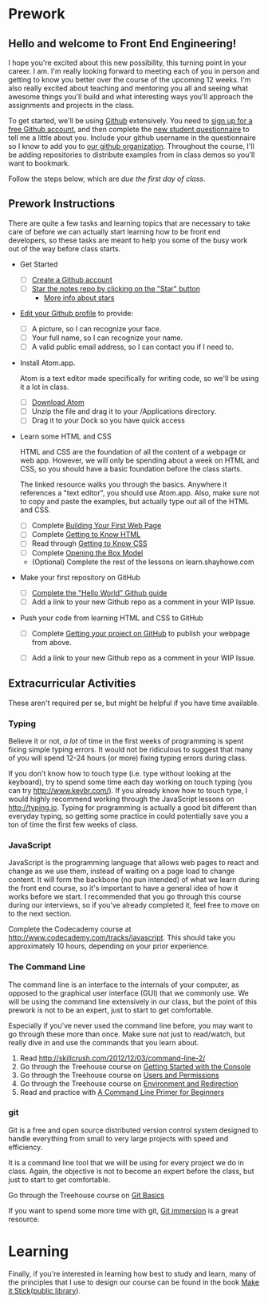 <!-- title: TIY FEE Prework -->
<!-- subtitle: Get Ready to Build the Internet! -->

# Prework

## Hello and welcome to Front End Engineering!

I hope you're excited about this new possibility, this turning point in your career. I am. I'm really looking forward to meeting each of you in person and getting to know you better over the course of the upcoming 12 weeks. I'm also really excited about teaching and mentoring you all and seeing what awesome things you'll build and what interesting ways you'll approach the assignments and projects in the class.

To get started, we'll be using [Github](http://github.com) extensively. You need to [sign up for a free Github account](http://github.com/signup), and then complete the [new student questionnaire](http://FORMHERE.com) to tell me a little about you. Include your github username in the questionnaire so I know to add you to [our github organization](https://github.com/tiy-greenville-frontend-2016-may). Throughout the course, I'll be adding repositories to distribute examples from in class demos so you'll want to bookmark.

Follow the steps below, which are _due the first day of class_.

## Prework Instructions

There are quite a few tasks and learning topics that are necessary to take care of before we can actually start learning how to be front end developers, so these tasks are meant to help you some of the busy work out of the way before class starts.


* Get Started
    * [ ] [Create a Github account](https://github.com/signup)
    * [ ] [Star the notes repo by clicking on the "Star" button](https://github.com/tiy-greenville-frontend-2016-may/notes)
      - [More info about stars](https://help.github.com/articles/about-stars)

* [Edit your Github profile](https://github.com/settings/profile) to provide:
    * [ ] A picture, so I can recognize your face.
    * [ ] Your full name, so I can recognize your name.
    * [ ] A valid public email address, so I can contact you if I need to.

* Install Atom.app.

  Atom is a text editor made specifically for writing code, so we'll be using it a lot in class.

  * [ ] [Download Atom](https://atom.io/download/mac)
  * [ ] Unzip the file and drag it to your /Applications directory.
  * [ ] Drag it to your Dock so you have quick access

* Learn some HTML and CSS

  HTML and CSS are the foundation of all the content of a webpage or web app.  However, we will only be spending about
  a week on HTML and CSS, so you should have a basic foundation before the class starts.

  The linked resource walks you through the basics. Anywhere it references a "text editor", you should use Atom.app.
  Also, make sure not to copy and paste the examples, but actually type out all of the HTML and CSS.

  * [ ] Complete [Building Your First Web Page](http://learn.shayhowe.com/html-css/building-your-first-web-page/)
  * [ ] Complete [Getting to Know HTML](http://learn.shayhowe.com/html-css/getting-to-know-html/)
  * [ ] Read through [Getting to Know CSS](http://learn.shayhowe.com/html-css/getting-to-know-css/)
  * [ ] Complete [Opening the Box Model](http://learn.shayhowe.com/html-css/opening-the-box-model/)
  * (Optional) Complete the rest of the lessons on learn.shayhowe.com

* Make your first repository on GitHub
  * [ ] [Complete the "Hello World" Github guide](https://guides.github.com/activities/hello-world/)
  * [ ] Add a link to your new Github repo as a comment in your WIP Issue.

* Push your code from learning HTML and CSS to GitHub
  * [ ] Complete [Getting your project on GitHub](https://guides.github.com/introduction/getting-your-project-on-github/)
  to publish your webpage from above.
  * [ ] Add a link to your new Github repo as a comment in your WIP Issue.


## Extracurricular Activities

These aren't required per se, but might be helpful if you have time available.

### Typing

Believe it or not, *a lot* of time in the first weeks of programming is spent fixing simple typing errors. It would not be ridiculous to suggest that many of you will spend 12-24 hours (or more) fixing typing errors during class.

If you don't know how to touch type (i.e. type without looking at the keyboard), try to spend some time each day working on touch typing (you can try http://www.keybr.com/). If you already know how to touch type, I would highly recommend working through the JavaScript lessons on http://typing.io. Typing for programming is actually a good bit different than everyday typing, so getting some practice in could potentially save you a ton of time the first few weeks of class.

### JavaScript

JavaScript is the programming language that allows web pages to react and change as we use them, instead of waiting on a page load to change content. It will form the backbone (no pun intended) of what we learn during the front end course, so it's important to have a general idea of how it works before we start. I recommended that you go through this course during our interviews, so if you've already completed it, feel free to move on to the next section.

Complete the Codecademy course at http://www.codecademy.com/tracks/javascript. This should take you approximately 10 hours, depending on your prior experience.

### The Command Line

The command line is an interface to the internals of your computer, as opposed to the graphical user interface (GUI) that we commonly use. We will be using the command line extensively in our class, but the point of this prework is not to be an expert, just to start to get comfortable.

Especially if you've never used the command line before, you may want to go through these more than once. Make sure not just to read/watch, but really dive in and use the commands that you learn about.

1. Read http://skillcrush.com/2012/12/03/command-line-2/
2. Go through the Treehouse course on [Getting Started with the Console](http://teamtreehouse.com/library/console-foundations#getting-started-with-the-console)
3. Go through the Treehouse course on [Users and Permissions](http://teamtreehouse.com/library/console-foundations#users-and-permissions)
4. Go through the Treehouse course on [Environment and Redirection](http://teamtreehouse.com/library/programming/console-foundations#environment-and-redirection)
5. Read and practice with [A Command Line Primer for Beginners](http://lifehacker.com/5633909/who-needs-a-mouse-learn-to-use-the-command-line-for-almost-anything)

### git

Git is a free and open source distributed version control system designed to handle everything from small to very large projects with speed and efficiency.

It is a command line tool that we will be using for every project we do in class. Again, the objective is not to become an expert before the class, but just to start to get comfortable.

Go through the Treehouse course on [Git Basics](http://teamtreehouse.com/library/git-basics)

If you want to spend some more time with git, [Git immersion](http://gitimmersion.com/) is a great resource.

# Learning

Finally, if you're interested in learning how best to study and learn, many of the principles that I use to design our course can be found in the book [Make it Stick](http://www.amazon.com/Make-It-Stick-Successful-Learning/dp/0674729013)([public library](http://www.worldcat.org/title/make-it-stick-the-science-of-successful-learning/oclc/859168651&referer=brief_results)).
